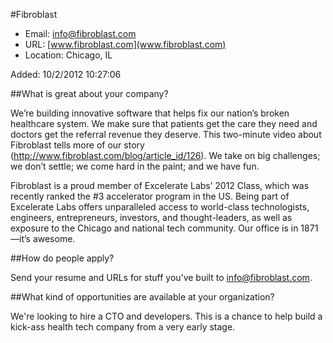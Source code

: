 
#Fibroblast

* Email: [info@fibroblast.com](mailto:info@fibroblast.com)
* URL: [www.fibroblast.com](www.fibroblast.com)
* Location: Chicago, IL

Added: 10/2/2012 10:27:06

##What is great about your company?

We’re building innovative software that helps fix our nation’s broken healthcare system.  We make sure that patients get the care they need and doctors get the referral revenue they deserve.  This two-minute video about Fibroblast tells more of our story (http://www.fibroblast.com/blog/article_id/126).  We take on big challenges; we don’t settle; we come hard in the paint; and we have fun.



Fibroblast is a proud member of Excelerate Labs’ 2012 Class, which was recently ranked the #3 accelerator program in the US.  Being part of Excelerate Labs offers unparalleled access to world-class technologists, engineers, entrepreneurs, investors, and thought-leaders, as well as exposure to the Chicago and national tech community.  Our office is in 1871—it’s awesome.



##How do people apply?

Send your resume and URLs for stuff you’ve built to info@fibroblast.com.

##What kind of opportunities are available at your organization?

We're looking to hire a CTO and developers.  This is a chance to help build a kick-ass health tech company from a very early stage.

		